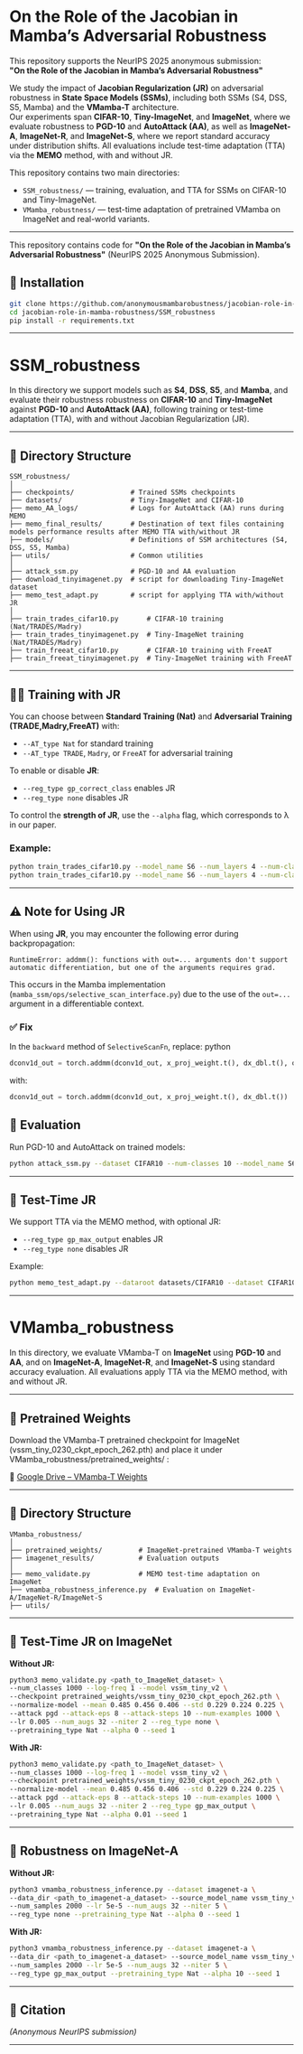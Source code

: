 # On the Role of the Jacobian in Mamba’s Adversarial Robustness

This repository supports the NeurIPS 2025 anonymous submission:  
**"On the Role of the Jacobian in Mamba’s Adversarial Robustness"**

We study the impact of **Jacobian Regularization (JR)** on adversarial robustness in **State Space Models (SSMs)**, including both SSMs (S4, DSS, S5, Mamba) and the **VMamba-T** architecture.  
Our experiments span **CIFAR-10**, **Tiny-ImageNet**, and **ImageNet**, where we evaluate robustness to **PGD-10** and **AutoAttack (AA)**, as well as **ImageNet-A**, **ImageNet-R**, and **ImageNet-S**, where we report standard accuracy under distribution shifts. All evaluations include test-time adaptation (TTA) via the **MEMO** method, with and without JR.

This repository contains two main directories:
- `SSM_robustness/` — training, evaluation, and TTA for SSMs on CIFAR-10 and Tiny-ImageNet.
- `VMamba_robustness/` — test-time adaptation of pretrained VMamba on ImageNet and real-world variants.

---


This repository contains code for **"On the Role of the Jacobian in Mamba’s Adversarial
Robustness"** (NeurIPS 2025 Anonymous Submission).

## 🔧 Installation

```bash
git clone https://github.com/anonymousmambarobustness/jacobian-role-in-mamba-robustness.git
cd jacobian-role-in-mamba-robustness/SSM_robustness
pip install -r requirements.txt
```

---

# SSM_robustness
In this directory we support models such as **S4**, **DSS**, **S5**, and **Mamba**, and evaluate their robustness robustness on **CIFAR-10** and **Tiny-ImageNet** against **PGD-10** and **AutoAttack (AA)**, following training or test-time adaptation (TTA), with and without Jacobian Regularization (JR).

---

## 📁 Directory Structure

```
SSM_robustness/
│
├── checkpoints/              # Trained SSMs checkpoints
├── datasets/                 # Tiny-ImageNet and CIFAR-10
├── memo_AA_logs/             # Logs for AutoAttack (AA) runs during MEMO
├── memo_final_results/       # Destination of text files containing models performance results after MEMO TTA with/without JR
├── models/                   # Definitions of SSM architectures (S4, DSS, S5, Mamba)
├── utils/                    # Common utilities
│
├── attack_ssm.py             # PGD-10 and AA evaluation
├── download_tinyimagenet.py  # script for downloading Tiny-ImageNet dataset
├── memo_test_adapt.py        # script for applying TTA with/without JR
│
├── train_trades_cifar10.py       # CIFAR-10 training (Nat/TRADES/Madry) 
├── train_trades_tinyimagenet.py  # Tiny-ImageNet training (Nat/TRADES/Madry)
├── train_freeat_cifar10.py       # CIFAR-10 training with FreeAT
├── train_freeat_tinyimagenet.py  # Tiny-ImageNet training with FreeAT
```

---

## 🏋️‍♂️ Training with JR

You can choose between **Standard Training (Nat)** and **Adversarial Training (TRADE,Madry,FreeAT)** with:

- `--AT_type Nat` for standard training  
- `--AT_type TRADE`, `Madry`, or `FreeAT` for adversarial training

To enable or disable **JR**:

- `--reg_type gp_correct_class` enables JR 
- `--reg_type none` disables JR

To control the **strength of JR**, use the `--alpha` flag, which corresponds to λ in our paper.

### Example:

```bash
python train_trades_cifar10.py --model_name S6 --num_layers 4 --num-classes 10 --model-dir checkpoints/S6/CIFAR10/180_epochs/gp_correct_class/Nat/lr_0.001_alpha_0.001 --AT_type Nat --reg_type gp_correct_class --alpha 1e-3 --lr 1e-3 --batch-size 256 --epsilon 0.031 --step-size 0.007 --beta 6
python train_trades_cifar10.py --model_name S6 --num_layers 4 --num-classes 10 --model-dir checkpoints/S6/CIFAR10/180_epochs/none/Nat/lr_0.001_alpha_0 --AT_type Nat --reg_type none --alpha 0 --lr 1e-3 --batch-size 256 --epsilon 0.031 --step-size 0.007 --beta 6
```
---
## ⚠️ Note for Using JR

When using **JR**, you may encounter the following error during backpropagation:
```
RuntimeError: addmm(): functions with out=... arguments don't support automatic differentiation, but one of the arguments requires grad.
```
This occurs in the Mamba implementation (`mamba_ssm/ops/selective_scan_interface.py`) due to the use of the `out=...` argument in a differentiable context.
### ✅ Fix

In the `backward` method of `SelectiveScanFn`, replace:
python
```python
dconv1d_out = torch.addmm(dconv1d_out, x_proj_weight.t(), dx_dbl.t(), out=dconv1d_out)
```
with:
```python
dconv1d_out = torch.addmm(dconv1d_out, x_proj_weight.t(), dx_dbl.t())
```

## 🧪 Evaluation

Run PGD-10 and AutoAttack on trained models:

```bash
python attack_ssm.py --dataset CIFAR10 --num-classes 10 --model_name S6 --num_layers 4 --n_ex 10000 --AT_type Nat --lr 0.001 --epochs 180 --reg_type gp_correct_class --AA_bs 200 --batch_size 200 --test_batch_size 200 --epsilon 0.031 --step_size 0.007 --thresh 0 --num_of_seeds 1
```

---

## 🧠 Test-Time JR

We support TTA via the MEMO method, with optional JR:

- `--reg_type gp_max_output` enables JR
- `--reg_type none` disables JR

Example:

```bash
python memo_test_adapt.py --dataroot datasets/CIFAR10 --dataset CIFAR10 --num_samples 500 --num_classes 10 --model_name S6 --AT_type Nat --reg_type gp_max_output --alpha 0.1 --lr 0.005 --weight_decay 0 --niter 10 --batch_size 32 --seed 1 --calc_AA
```

---


# VMamba_robustness

In this directory, we evaluate VMamba-T on **ImageNet** using **PGD-10** and **AA**, and on **ImageNet-A**, **ImageNet-R**, and **ImageNet-S** using standard accuracy evaluation. All evaluations apply TTA via the MEMO method, with and without JR.

---

## 💾 Pretrained Weights

Download the VMamba-T pretrained checkpoint for ImageNet (vssm_tiny_0230_ckpt_epoch_262.pth) and place it under VMamba_robustness/pretrained_weights/ :

📎 [Google Drive – VMamba-T Weights](https://drive.google.com/drive/folders/1ceS0C1MGdOZcBNBLw4gESswarz4L54vD)

---

## 📁 Directory Structure

```
VMamba_robustness/
│
├── pretrained_weights/         # ImageNet-pretrained VMamba-T weights
├── imagenet_results/           # Evaluation outputs
│
├── memo_validate.py            # MEMO test-time adaptation on ImageNet
├── vmamba_robustness_inference.py  # Evaluation on ImageNet-A/ImageNet-R/ImageNet-S
├── utils/                      
```

---

## 🧠 Test-Time JR on ImageNet

**Without JR:**

```bash
python3 memo_validate.py <path_to_ImageNet_dataset> \
--num_classes 1000 --log-freq 1 --model vssm_tiny_v2 \
--checkpoint pretrained_weights/vssm_tiny_0230_ckpt_epoch_262.pth \
--normalize-model --mean 0.485 0.456 0.406 --std 0.229 0.224 0.225 \
--attack pgd --attack-eps 8 --attack-steps 10 --num-examples 1000 \
--lr 0.005 --num_augs 32 --niter 2 --reg_type none \
--pretraining_type Nat --alpha 0 --seed 1
```

**With JR:**

```bash
python3 memo_validate.py <path_to_ImageNet_dataset> \
--num_classes 1000 --log-freq 1 --model vssm_tiny_v2 \
--checkpoint pretrained_weights/vssm_tiny_0230_ckpt_epoch_262.pth \
--normalize-model --mean 0.485 0.456 0.406 --std 0.229 0.224 0.225 \
--attack pgd --attack-eps 8 --attack-steps 10 --num-examples 1000 \
--lr 0.005 --num_augs 32 --niter 2 --reg_type gp_max_output \
--pretraining_type Nat --alpha 0.01 --seed 1
```

---

## 🧪 Robustness on ImageNet-A

**Without JR:**

```bash
python3 vmamba_robustness_inference.py --dataset imagenet-a \
--data_dir <path_to_imagenet-a_dataset> --source_model_name vssm_tiny_v2 \
--num_samples 2000 --lr 5e-5 --num_augs 32 --niter 5 \
--reg_type none --pretraining_type Nat --alpha 0 --seed 1
```

**With JR:**

```bash
python3 vmamba_robustness_inference.py --dataset imagenet-a \
--data_dir <path_to_imagenet-a_dataset> --source_model_name vssm_tiny_v2 \
--num_samples 2000 --lr 5e-5 --num_augs 32 --niter 5 \
--reg_type gp_max_output --pretraining_type Nat --alpha 10 --seed 1
```


---
## 📄 Citation

*(Anonymous NeurIPS submission)*

---

